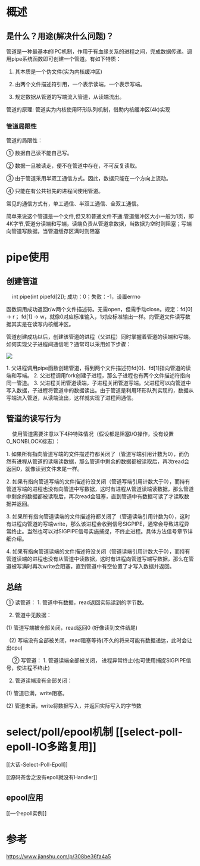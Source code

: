 # 概述

## 是什么？用途(解决什么问题)？
管道是一种最基本的IPC机制，作用于有血缘关系的进程之间，完成数据传递。调用pipe系统函数即可创建一个管道。有如下特质：

1. 其本质是一个伪文件(实为内核缓冲区)

2. 由两个文件描述符引用，一个表示读端，一个表示写端。

3. 规定数据从管道的写端流入管道，从读端流出。

管道的原理: 管道实为内核使用环形队列机制，借助内核缓冲区(4k)实现


### 管道局限性
管道的局限性：

① 数据自己读不能自己写。

② 数据一旦被读走，便不在管道中存在，不可反复读取。

③ 由于管道采用半双工通信方式。因此，数据只能在一个方向上流动。

④ 只能在有公共祖先的进程间使用管道。

常见的通信方式有，单工通信、半双工通信、全双工通信。

简单来说这个管道是一个文件,但又和普通文件不通:管道缓冲区大小一般为1页，即4K字节,管道分读端和写端，读端负责从管道拿数据，当数据为空时则阻塞；写端向管道写数据，当管道缓存区满时则阻塞

  
  # pipe使用
  ## 创建管道

    int pipe(int pipefd[2]); 成功：0；失败：-1，设置errno

函数调用成功返回r/w两个文件描述符。无需open，但需手动close。规定：fd[0] → r； fd[1] → w，就像0对应标准输入，1对应标准输出一样。向管道文件读写数据其实是在读写内核缓冲区。

管道创建成功以后，创建该管道的进程（父进程）同时掌握着管道的读端和写端。如何实现父子进程间通信呢？通常可以采用如下步骤：

![](http://wupan.dns.army:5000/wupan/Typora-Picgo-Gitee/raw/branch/master/img/20210721112546.png)

1. 父进程调用pipe函数创建管道，得到两个文件描述符fd[0]、fd[1]指向管道的读端和写端。
2. 父进程调用fork创建子进程，那么子进程也有两个文件描述符指向同一管道。
3. 父进程关闭管道读端，子进程关闭管道写端。父进程可以向管道中写入数据，子进程将管道中的数据读出。由于管道是利用环形队列实现的，数据从写端流入管道，从读端流出，这样就实现了进程间通信。

## 管道的读写行为
    使用管道需要注意以下4种特殊情况（假设都是阻塞I/O操作，没有设置O_NONBLOCK标志）：

1. 如果所有指向管道写端的文件描述符都关闭了（管道写端引用计数为0），而仍然有进程从管道的读端读数据，那么管道中剩余的数据都被读取后，再次read会返回0，就像读到文件末尾一样。

2. 如果有指向管道写端的文件描述符没关闭（管道写端引用计数大于0），而持有管道写端的进程也没有向管道中写数据，这时有进程从管道读端读数据，那么管道中剩余的数据都被读取后，再次read会阻塞，直到管道中有数据可读了才读取数据并返回。

3. 如果所有指向管道读端的文件描述符都关闭了（管道读端引用计数为0），这时有进程向管道的写端write，那么该进程会收到信号SIGPIPE，通常会导致进程异常终止。当然也可以对SIGPIPE信号实施捕捉，不终止进程。具体方法信号章节详细介绍。

4. 如果有指向管道读端的文件描述符没关闭（管道读端引用计数大于0），而持有管道读端的进程也没有从管道中读数据，这时有进程向管道写端写数据，那么在管道被写满时再次write会阻塞，直到管道中有空位置了才写入数据并返回。

## 总结

① 读管道： 1. 管道中有数据，read返回实际读到的字节数。

2. 管道中无数据：

(1) 管道写端被全部关闭，read返回0 (好像读到文件结尾)

  (2) 写端没有全部被关闭，read阻塞等待(不久的将来可能有数据递达，此时会让出cpu)

    ② 写管道： 1. 管道读端全部被关闭， 进程异常终止(也可使用捕捉SIGPIPE信号，使进程不终止)

2. 管道读端没有全部关闭：

(1) 管道已满，write阻塞。

(2) 管道未满，write将数据写入，并返回实际写入的字节数

  
 

# select/poll/epool机制 [[select-poll-epoll-IO多路复用]]
[[大话-Select-Poll-Epoll]]

[[源码茶舍之没有epoll就没有Handler]]


## epool应用
[[一个epoll实例]]





# 参考
https://www.jianshu.com/p/308be36fa4a5  
